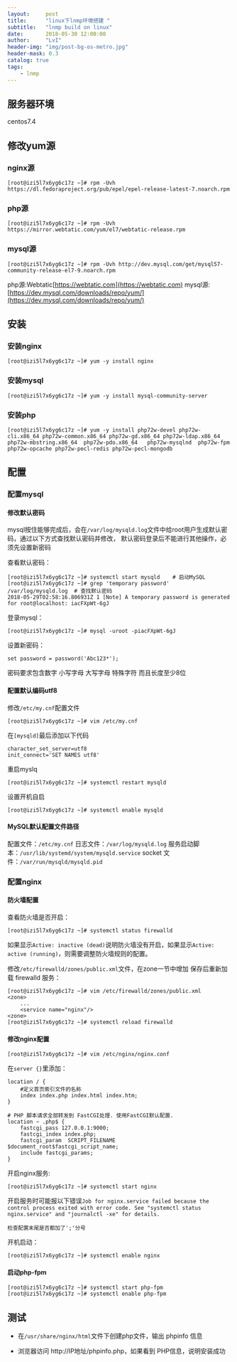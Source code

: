 ```yaml
---
layout:     post
title:      "linux下lnmp环境搭建 "
subtitle:   "lnmp build on linux"
date:       2018-05-30 12:00:00
author:     "LvI"
header-img: "img/post-bg-os-metro.jpg"
header-mask: 0.3
catalog: true
tags:
    - lnmp
---
```


## 服务器环境

centos7.4

## 修改yum源

### nginx源

```
[root@izi5l7x6yg6c17z ~]# rpm -Uvh https://dl.fedoraproject.org/pub/epel/epel-release-latest-7.noarch.rpm
```

### php源

```
[root@izi5l7x6yg6c17z ~]# rpm -Uvh https://mirror.webtatic.com/yum/el7/webtatic-release.rpm
```

### mysql源

```
[root@izi5l7x6yg6c17z ~]# rpm -Uvh http://dev.mysql.com/get/mysql57-community-release-el7-9.noarch.rpm
```

php源:Webtatic[https://webtatic.com](https://webtatic.com)
mysql源:[https://dev.mysql.com/downloads/repo/yum/](https://dev.mysql.com/downloads/repo/yum/)

## 安装

### 安装nginx

```
[root@izi5l7x6yg6c17z ~]# yum -y install nginx
```

### 安装mysql

```
[root@izi5l7x6yg6c17z ~]# yum -y install mysql-community-server
```

### 安装php

```
[root@izi5l7x6yg6c17z ~]# yum -y install php72w-devel php72w-cli.x86_64 php72w-common.x86_64 php72w-gd.x86_64 php72w-ldap.x86_64 php72w-mbstring.x86_64  php72w-pdo.x86_64   php72w-mysqlnd  php72w-fpm php72w-opcache php72w-pecl-redis php72w-pecl-mongodb
```

## 配置

### 配置mysql

#### 修改默认密码

mysql按住能够完成后，会在`/var/log/mysqld.log`文件中给root用户生成默认密码，通过以下方式查找默认密码并修改，
默认密码登录后不能进行其他操作，必须先设置新密码

查看默认密码：

```
[root@izi5l7x6yg6c17z ~]# systemctl start mysqld    # 启动MySQL
[root@izi5l7x6yg6c17z ~]# grep 'temporary password' /var/log/mysqld.log  # 查找默认密码
2018-05-29T02:58:16.806931Z 1 [Note] A temporary password is generated for root@localhost: iacFXpWt-6gJ
```

登录mysql：

```
[root@izi5l7x6yg6c17z ~]# mysql -uroot -piacFXpWt-6gJ
```

设置新密码：

```
set password = password('Abc123*');
```

密码要求包含数字 小写字母 大写字母 特殊字符 而且长度至少8位

#### 配置默认编码utf8

修改`/etc/my.cnf`配置文件

```
[root@izi5l7x6yg6c17z ~]# vim /etc/my.cnf
```

在`[mysqld]`最后添加以下代码

```
character_set_server=utf8
init_connect='SET NAMES utf8'
```

重启myslq

```
[root@izi5l7x6yg6c17z ~]# systemctl restart mysqld
```

设置开机自启

```
[root@izi5l7x6yg6c17z ~]# systemctl enable mysqld
```

#### MySQL默认配置文件路径

配置文件：`/etc/my.cnf`
日志文件：`/var/log/mysqld.log`
服务启动脚本：`/usr/lib/systemd/system/mysqld.service`
socket 文件：`/var/run/mysqld/mysqld.pid`

### 配置nginx

#### 防火墙配置

查看防火墙是否开启：

```
[root@izi5l7x6yg6c17z ~]# systemctl status firewalld
```

如果显示`Active: inactive (dead)`说明防火墙没有开启，如果显示`Active: active (running)`，则需要调整防火墙规则的配置。

修改`/etc/firewalld/zones/public.xml`文件，在zone一节中增加
保存后重新加载 firewalld 服务：

```
[root@izi5l7x6yg6c17z ~]# vim /etc/firewalld/zones/public.xml
<zone>
    ...
    <service name="nginx"/>
<zone>
[root@izi5l7x6yg6c17z ~]# systemctl reload firewalld
```

#### 修改nginx配置

```
[root@izi5l7x6yg6c17z ~]# vim /etc/nginx/nginx.conf
```

在`server {}`里添加：

```
location / {
    #定义首页索引文件的名称
    index index.php index.html index.htm;   
}

# PHP 脚本请求全部转发到 FastCGI处理. 使用FastCGI默认配置.
location ~ .php$ {
    fastcgi_pass 127.0.0.1:9000;
    fastcgi_index index.php;
    fastcgi_param  SCRIPT_FILENAME  $document_root$fastcgi_script_name;
    include fastcgi_params;
}
```

开启nginx服务:

```
[root@izi5l7x6yg6c17z ~]# systemctl start nginx
```

开启服务时可能报以下错误`Job for nginx.service failed because the control process exited with error code. See "systemctl status nginx.service" and "journalctl -xe" for details.`

`检查配置末尾是否都加了';'分号`

开机启动：

```
[root@izi5l7x6yg6c17z ~]# systemctl enable nginx
```

#### 启动php-fpm

```
[root@izi5l7x6yg6c17z ~]# systemctl start php-fpm
[root@izi5l7x6yg6c17z ~]# systemctl enable php-fpm
```

## 测试

- 在`/usr/share/nginx/html`文件下创建php文件，输出 phpinfo 信息

- 浏览器访问 http://IP地址/phpinfo.php，如果看到 PHP信息，说明安装成功
